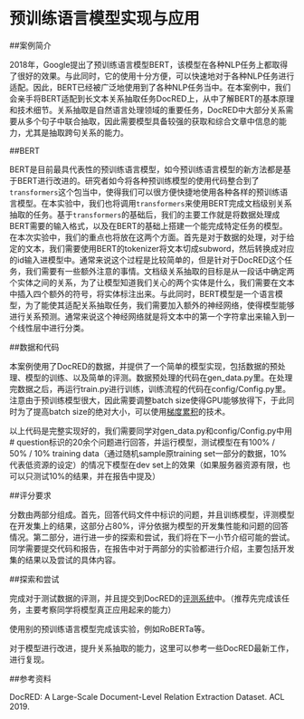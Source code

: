 # 预训练语言模型实现与应用

##案例简介

 2018年，Google提出了预训练语言模型BERT，该模型在各种NLP任务上都取得了很好的效果。与此同时，它的使用十分方便，可以快速地对于各种NLP任务进行适配。因此，BERT已经被广泛地使用到了各种NLP任务当中。在本案例中，我们会亲手将BERT适配到长文本关系抽取任务DocRED上，从中了解BERT的基本原理和技术细节。关系抽取是自然语言处理领域的重要任务，DocRED中大部分关系需要从多个句子中联合抽取，因此需要模型具备较强的获取和综合文章中信息的能力，尤其是抽取跨句关系的能力。

##BERT

BERT是目前最具代表性的预训练语言模型，如今预训练语言模型的新方法都是基于BERT进行改进的。研究者如今将各种预训练模型的使用代码整合到了`transformers`这个包当中，使得我们可以很方便快捷地使用各种各样的预训练语言模型。在本实验中，我们也将调用`transformers`来使用BERT完成文档级别关系抽取的任务。基于`transformers`的基础后，我们的主要工作就是将数据处理成BERT需要的输入格式，以及在BERT的基础上搭建一个能完成特定任务的模型。在本次实验中，我们的重点也将放在这两个方面。首先是对于数据的处理，对于给定的文本，我们需要使用BERT的tokenizer将文本切成subword，然后转换成对应的id输入进模型中。通常来说这个过程是比较简单的，但是针对于DocRED这个任务，我们需要有一些额外注意的事情。文档级关系抽取的目标是从一段话中确定两个实体之间的关系，为了让模型知道我们关心的两个实体是什么，我们需要在文本中插入四个额外的符号，将实体标注出来。与此同时，BERT模型是一个语言模型，为了能使其适配关系抽取任务，我们需要加入额外的神经网络，使得模型能够进行关系预测。通常来说这个神经网络就是将文本中的第一个字符拿出来输入到一个线性层中进行分类。

##数据和代码

本案例使用了DocRED的数据，并提供了一个简单的模型实现，包括数据的预处理、模型的训练、以及简单的评测。数据预处理的代码在gen_data.py里。在处理完数据之后，再运行train.py进行训练，训练流程的代码在config/Config.py里。注意由于预训练模型很大，因此需要调整batch size使得GPU能够放得下，于此同时为了提高batch size的绝对大小，可以使用[梯度累积](https://www.jiqizhixin.com/articles/2018-10-17-11)的技术。

以上代码是完整实现好的，我们需要同学对gen_data.py和config/Config.py中用# question标识的20余个问题进行回答，并运行模型，测试模型在有100% / 50% / 10% training data（通过随机sample原training set一部分的数据，10%代表低资源的设定）的情况下模型在dev set上的效果（如果服务器资源有限，也可以只测试10%的结果，并在报告中提及）

##评分要求

分数由两部分组成。首先，回答代码文件中标识的问题，并且训练模型，评测模型在开发集上的结果，这部分占80%，评分依据为模型的开发集性能和问题的回答情况。第二部分，进行进一步的探索和尝试，我们将在下一小节介绍可能的尝试。同学需要提交代码和报告，在报告中对于两部分的实验都进行介绍，主要包括开发集的结果以及尝试的具体内容。

##探索和尝试

完成对于测试数据的评测，并且提交到DocRED的[评测系统](https://competitions.codalab.org/competitions/20717)中。（推荐先完成该任务，主要考察同学将模型真正应用起来的能力）

使用别的预训练语言模型完成该实验，例如RoBERTa等。

对于模型进行改进，提升关系抽取的能力，这里可以参考一些DocRED最新工作，进行复现。

##参考资料

DocRED: A Large-Scale Document-Level Relation Extraction Dataset. ACL 2019.
